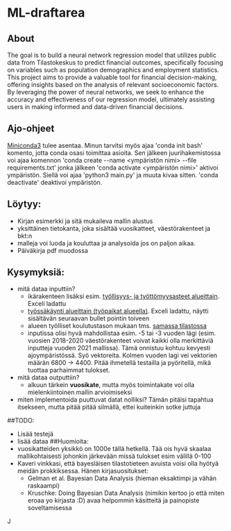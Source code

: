 # ML-draftarea
## About

The goal is to build a neural network regression model that utilizes public data from Tilastokeskus to predict financial outcomes, specifically focusing on variables such as population demographics and employment statistics. This project aims to provide a valuable tool for financial decision-making, offering insights based on the analysis of relevant socioeconomic factors. By leveraging the power of neural networks, we seek to enhance the accuracy and effectiveness of our regression model, ultimately assisting users in making informed and data-driven financial decisions.


## Ajo-ohjeet
[Miniconda3](https://docs.conda.io/projects/miniconda/en/latest/) tulee asentaa. Minun tarvitsi myös ajaa 'conda init bash' komento, jotta conda osasi toimittaa asioita. Sen jälkeen juurihakemistossa voi ajaa komennon 'conda create --name <ympäristön nimi> --file requirements.txt' jonka jälkeen 'conda activate <ympäristön nimi>' aktivoi ympäristön. Siellä voi ajaa 'python3 main.py' ja muuta kivaa sitten. 'conda deactivate' deaktivoi ympäristön.
## Löytyy:
 - Kirjan esimerkki ja sitä mukaileva mallin alustus
 - yksittäinen tietokanta, joka sisältää vuosikatteet, väestörakenteet ja bkt:n
 - malleja voi luoda ja kouluttaa ja analysoida jos on paljon aikaa.
 - Päiväkirja pdf muodossa
## Kysymyksiä:
 - mitä dataa inputtiin?
    - ikärakenteen lisäksi esim. [työllisyys- ja työttömyysasteet alueittain](https://pxdata.stat.fi/PxWeb/pxweb/fi/StatFin/StatFin__tyokay/statfin_tyokay_pxt_115x.px/table/tableViewLayout1/). Exceli ladattu
    - [työssäkäynti alueittain (työpaikat alueella)](https://pxdata.stat.fi/PxWeb/pxweb/fi/StatFin/StatFin__tyokay/statfin_tyokay_pxt_115p.px/). Exceli ladattu, näytti sisältävän seuraavan bullet pointin toiveen
    - alueen työlliset koulutustason mukaan tms. [samassa tilastossa](https://pxdata.stat.fi/PXWeb/pxweb/fi/StatFin/StatFin__tyokay/?tablelist=true)
    - inputissa olisi hyvä mahdollistaa esim. -5 tai -3 vuoden lägi (esim. vuosien 2018-2020 väestörakenteet voivat kaikki olla merkittäviä inputteja vuoden 2021 mallissa). Tämä onnistuu kohtuu kevyesti ajoympäristössä. Syö vektoreita. Kolmen vuoden lagi vei vektorien määrän 6800 -> 4400. Pitää ihmetellä testailla ja pyöritellä, mikä tuottaa parhaimmat tulokset.
 - mitä dataa outputtiin?
    - alkuun tärkein **vuosikate**, mutta myös toimintakate voi olla mielenkiintoinen mallin arvioimiseksi
 - miten implementoida puuttuvat datat nolliksi? Tämän pitäisi tapahtua itsekseen, mutta pitää pitää silmällä, ettei kuiteinkin sotke juttuja

##TODO:
 - Lisää testejä 
 - lisää dataa
##Huomioita:
 - vuosikatteiden yksikkö on 1000e tällä hetkellä. Tää ois hyvä skaalaa mallikohtaisesti johonkin järkevään missä tulokset esim välillä 0-100
 - Kaveri vinkkasi, että  bayesläisen tilastotieteen avuista voisi olla hyötyä meidän prokkiksessa. Hänen kirjasuositukset: 
   - Gelman et al. Bayesian Data Analysis (hieman eksaktimpi ja vähän raskaampi)
   - Kruschke: Doing Bayesian Data Analysis (nimikin kertoo jo että miten eroaa yo kirjasta :D) avaa helpommin käsitteitä ja painopiste soveltamisessa 

J
